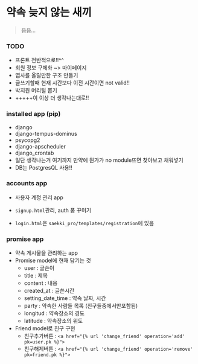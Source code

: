 # 약속 늦지 않는 새끼

> 음음...



### TODO

- 프론트 전반적으로!!^^
- 회원 정보 구체화 ~> 마이페이지
- 엽사를 올릴만한 구조 만들기
- 글쓰기할때 현재 시간보다 이전 시간이면 not valid!!
- 박지원 머리털 뽑기
- +++++이 이상 더 생각나는대로!!



### installed app (pip)

- django
- django-tempus-dominus
- psycopg2
- django-apscheduler
- django_crontab
- 일단 생각나는거 여기까지 만약에 뭔가가 no module뜨면 찾아보고 채워넣기
- DB는 PostgresQL 사용!!



### accounts app

- 사용자 계정 관리 app

- `signup.html`관리, auth 폼 꾸미기
- `login.html`은 `saekki_pro/templates/registration`에 있음



### promise app

- 약속 게시물을 관리하는 app
- Promise model에 현재 담기는 것
  - user : 글쓴이
  - title : 제목
  - content : 내용
  - created_at : 글쓴시간
  - setting_date_time : 약속 날짜, 시간
  - party : 약속한 사람들 목록 (친구들중에서만포함됨)
  - longitud : 약속장소의 경도
  - latitude : 약속장소의 위도
- Friend model로 친구 구현
  - 친구추가버튼 : `<a href="{% url 'change_friend' operation='add' pk=user.pk %}">`
  - 친구해제버튼 : `<a href="{% url 'change_friend' operation='remove' pk=friend.pk %}">`

